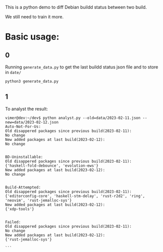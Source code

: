 This is a python demo to diff Debian buildd status between two build.

We still need to train it more.


# Basic usage:

## 0

Running `generate_data.py` to get the last buildd status json file and to store in `date/`

```python
python3 generate_data.py
```

## 1

To analyst the result:

````
vimer@dev:~/dev$ python analyst.py --old=data/2023-02-11.json --new=data/2023-02-12.json
Auto-Not-For-Us:
Old disappered packages since previous build(2023-02-11):
No change
New added packages at last build(2023-02-12):
No change


BD-Uninstallable:
Old disappered packages since previous build(2023-02-11):
{'haskell-fold-debounce', 'evolution-ews'}
New added packages at last build(2023-02-12):
No change


Build-Attempted:
Old disappered packages since previous build(2023-02-11):
{'editorconfig-core', 'haskell-stm-delay', 'rust-r2d2', 'ring', 'neovim', 'rust-jemalloc-sys'}
New added packages at last build(2023-02-12):
{'xdp-tools'}


Failed:
Old disappered packages since previous build(2023-02-11):
No change
New added packages at last build(2023-02-12):
{'rust-jemalloc-sys'}

```
